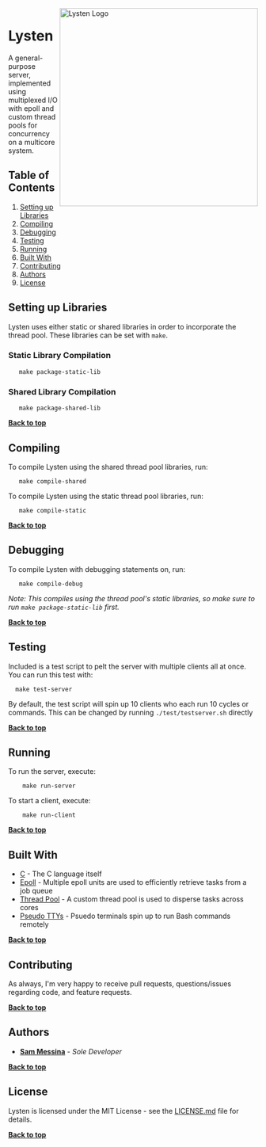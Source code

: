 <img alt="Lysten Logo" align="right" src="https://smessina.com/images/lysten.png" width="400px" />

# Lysten

A general-purpose server, implemented using multiplexed I/O with epoll and custom thread pools for concurrency on a multicore system.

## Table of Contents

1. [Setting up Libraries](#setting-up-libraries)
2. [Compiling](#compiling)
3. [Debugging](#debugging)
4. [Testing](#testing)
5. [Running](#running)
6. [Built With](#built-with)
7. [Contributing](#contributing)
8. [Authors](#authors)
9. [License](#license)


## Setting up Libraries 

Lysten uses either static or shared libraries in order to incorporate the thread pool. These libraries can be set with `make`. 

### Static Library Compilation

```
   make package-static-lib
```

### Shared Library Compilation

```
   make package-shared-lib
```

**[Back to top](#table-of-contents)**

## Compiling

To compile Lysten using the shared thread pool libraries, run:

```
   make compile-shared
```

To compile Lysten using the static thread pool libraries, run:

```
   make compile-static
```

**[Back to top](#table-of-contents)**

## Debugging

To compile Lysten with debugging statements on, run:

```
   make compile-debug
```

_Note: This compiles using the thread pool's static libraries, so make sure to run `make package-static-lib` first._

**[Back to top](#table-of-contents)**

## Testing

Included is a test script to pelt the server with multiple clients all at once. You can run this test with: 

```
  make test-server
```

By default, the test script will spin up 10 clients who each run 10 cycles or commands. This can be changed by running `./test/testserver.sh` directly

**[Back to top](#table-of-contents)**

## Running

To run the server, execute:

``` 
    make run-server
```

To start a client, execute:

``` 
    make run-client
```

**[Back to top](#table-of-contents)**

## Built With

* [C](https://en.wikipedia.org/wiki/C_(programming_language)) - The C language itself
* [Epoll](http://man7.org/linux/man-pages/man7/epoll.7.html) - Multiple epoll units are used to efficiently retrieve tasks from a job queue
* [Thread Pool](https://en.wikipedia.org/wiki/Thread_pool) - A custom thread pool is used to disperse tasks across cores
* [Pseudo TTYs](https://en.wikipedia.org/wiki/Pseudoterminal) - Psuedo terminals spin up to run Bash commands remotely

**[Back to top](#table-of-contents)**

## Contributing

As always, I'm very happy to receive pull requests, questions/issues regarding code, and feature requests. 

**[Back to top](#table-of-contents)**

## Authors

* **[Sam Messina](https://www.github.com/regexpressyourself)** - *Sole Developer* 

**[Back to top](#table-of-contents)**

## License

Lysten is licensed under the MIT License - see the [LICENSE.md](LICENSE.md) file for details.

**[Back to top](#table-of-contents)**


